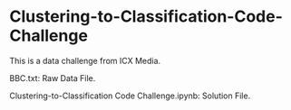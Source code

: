 # Clustering-to-Classification-Code-Challenge
This is a data challenge from ICX Media.


BBC.txt: Raw Data File.


Clustering-to-Classification Code Challenge.ipynb: Solution File.


